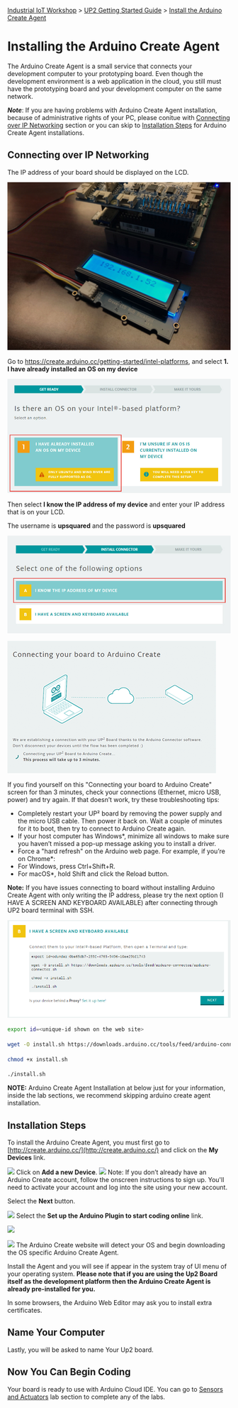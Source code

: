 [Industrial IoT Workshop](https://github.com/SSG-DRD-IOT/Industrial-IoT-Workshop) > [UP2 Getting Started Guide](README.md) > [Install the Arduino Create Agent](setup-arduino-create-agent.md)

# Installing the Arduino Create Agent

The Arduino Create Agent is a small service that connects your development computer to your prototyping board. Even though the development environment is a web application in the cloud, you still must have the prototyping board and your development computer on the same network.

***Note***: If you are having problems with Arduino Create Agent installation, because of administrative rights of your PC, please conitue with [Connecting over IP Networking](https://github.com/SSG-DRD-IOT/lab-up2-setup/blob/milano-workshop/setup-arduino-create-agent.md#connecting-over-ip-networking) section or you can skip to [Installation Steps](https://github.com/SSG-DRD-IOT/lab-up2-setup/blob/milano-workshop/setup-arduino-create-agent.md#installation-steps) for Arduino Create Agent installations.

## Connecting over IP Networking
The IP address of your board should be displayed on the LCD.

![](./images/arduino-create-agent/9.jpg)

Go to https://create.arduino.cc/getting-started/intel-platforms, and select **1. I have already installed an OS on my device**

![](./images/arduino-create-agent/6.jpg)

Then select **I know the IP address of my device** and enter your IP address that is on your LCD.

The username is **upsquared** and the password is **upsquared**

![](./images/arduino-create-agent/7.jpg)

![](./images/arduino-create-agent/8.png)

If you find yourself on this "Connecting your board to Arduino Create" screen for than 3 minutes, check your connections (Ethernet, micro USB, power) and try again.  If that doesn’t work, try these troubleshooting tips:

* Completely restart your UP² board by removing the power supply and the micro USB cable. Then power it back on. Wait a couple of minutes for it to boot, then try to connect to Arduino Create again.
* If your host computer has Windows*, minimize all windows to make sure you haven’t missed a pop-up message asking you to install a driver.
* Force a "hard refresh" on the Arduino web page. For example, if you’re on Chrome*:
* For Windows, press Ctrl+Shift+R.
* For macOS*, hold Shift and click the Reload button.

**Note:** If you have issues connecting to board without installing Arduino Create Agent with only writing the IP address, please try the next option (I HAVE A SCREEN AND KEYBOARD AVAILABLE) after connecting through UP2 board terminal with SSH. 

![](./images/arduino-create-agent/arduino-connector.PNG)

```bash
export id=<unique-id shown on the web site>

wget -O install.sh https://downloads.arduino.cc/tools/feed/arduino-connector/arduino-connector.sh

chmod +x install.sh

./install.sh
```

**NOTE:** Arduino Create Agent Installation at below just for your information, inside the lab sections, we recommend skipping arduino create agent installation.

## Installation Steps
To install the Arduino Create Agent, you must first go to [http://create.arduino.cc/](http://create.arduino.cc/) and click on the **My Devices** link.

![](./images/arduino-create-agent/1c.png) Click on **Add a new Device**.
![](./images/arduino-create-agent/2.png) Note:  If you don’t already have an Arduino Create account, follow the onscreen instructions to sign up. You'll need to activate your account and log into the site using your new account.


Select the **Next** button.

![](./images/arduino-create-agent/3.png) Select the **Set up the Arduino Plugin to start coding online** link.

![](./images/arduino-create-agent/4.png) 

![](./images/arduino-create-agent/5.png) The Arduino Create website will detect your OS and begin downloading the OS specific Arduino Create Agent.

Install the Agent and you will see if appear in the system tray of UI menu of your operating system. **Please note that if you are using the Up2 Board itself as the development platform then the Arduino Create Agent is already pre-installed for you.**

In some browsers, the Arduino Web Editor may ask you to install extra certificates. 

## Name Your Computer
Lastly, you will be asked to name Your Up2 board.

## Now You Can Begin Coding

Your board is ready to use with Arduino Cloud IDE. You can go to [Sensors and Actuators](https://github.com/SSG-DRD-IOT/toc-sensors/tree/milano-workshop) lab section to complete any of the labs.

